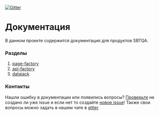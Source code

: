 [![Gitter](https://img.shields.io/gitter/room/nwjs/nw.js.svg)](https://gitter.im/sbtqa-tag/Lobby)  

# Документация
В данном проекте содержится документация для продуктов SBTQA.  
### Разделы   	
1. [page-factory](https://github.com/sbtqa/docs/wiki/Page-Factory)
2. [api-factory]()
3. [datajack](https://github.com/sbtqa/docs/wiki/DataJack)

### Контакты  
Нашли ошибку в документации или появились вопросы? [Проверьте](https://github.com/sbtqa/docs/issues) не создано ли уже issue и если нет то создайте [новое issue](https://github.com/sbtqa/docs/issues/new)! Также свои вопросы можно задать в нашем чате в [gitter](https://gitter.im/sbtqa-tag/Lobby)
